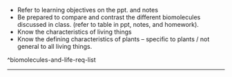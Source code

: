 
- Refer to learning objectives on the ppt. and notes
- Be prepared to compare and contrast the different biomolecules discussed in class. (refer to table in ppt, notes, and homework).
- Know the characteristics of living things
- Know the defining characteristics of plants – specific to plants / not general to all living things.

^biomolecules-and-life-req-list

---


